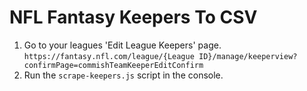 # NFL Fantasy Keepers To CSV

1. Go to your leagues 'Edit League Keepers' page. `https://fantasy.nfl.com/league/{League ID}/manage/keeperview?confirmPage=commishTeamKeeperEditConfirm`
2. Run the `scrape-keepers.js` script in the console.
